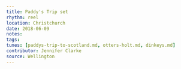 ```yaml
---
title: Paddy's Trip set
rhythm: reel
location: Christchurch
date: 2018-06-09
notes:
tags:
tunes: [paddys-trip-to-scotland.md, otters-holt.md, dinkeys.md]
contributor: Jennifer Clarke
source: Wellington
---
```

